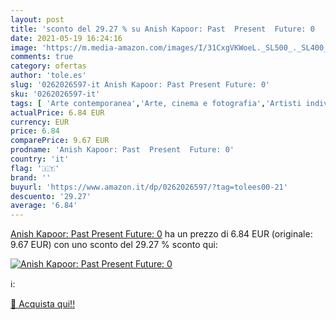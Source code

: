 ```yaml
---
layout: post
title: 'sconto del 29.27 % su Anish Kapoor: Past  Present  Future: 0  '
date: 2021-05-19 16:24:16
image: 'https://m.media-amazon.com/images/I/31CxgVKWoeL._SL500_._SL400_.jpg'
comments: true
category: ofertas
author: 'tole.es'
slug: '0262026597-it Anish Kapoor: Past Present Future: 0'
sku: '0262026597-it'
tags: [ 'Arte contemporanea','Arte, cinema e fotografia','Artisti individuali','Libri','Scultura','Storia dellarte','Storia dellarte per temi e concetti','Storia dellarte, teoria e critica', ]
actualPrice: 6.84 EUR
currency: EUR
price: 6.84
comparePrice: 9.67 EUR
prodname: 'Anish Kapoor: Past  Present  Future: 0'
country: 'it'
flag: '🇮🇹'
brand: ''
buyurl: 'https://www.amazon.it/dp/0262026597/?tag=tolees00-21'
descuento: '29.27'
average: '6.84'
---
```


[Anish Kapoor: Past  Present  Future: 0](https://www.amazon.it/dp/0262026597/?tag=tolees00-21) ha un prezzo di 6.84 EUR (originale: 9.67 EUR) con uno sconto del 29.27 % sconto qui:

[![Anish Kapoor: Past  Present  Future: 0](https://m.media-amazon.com/images/I/31CxgVKWoeL._SL500_._SL400_.jpg)](https://www.amazon.it/dp/0262026597/?tag=tolees00-21)

ℹ️:


[🛒 Acquista qui!!](https://www.amazon.it/dp/0262026597/?tag=tolees00-21)
